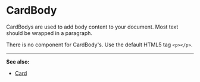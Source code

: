# CardBody
CardBodys are used to add body content to your document. Most text should be wrapped in a paragraph.

There is no component for CardBody's. Use the default HTML5 tag `<p></p>`.


***
**See also:**

* [Card](../card/)
